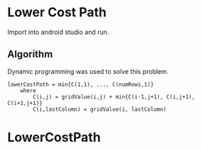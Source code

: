 Lower Cost Path
===================

Import into android studio and run.

Algorithm
---------

Dynamic programming was used to solve this problem.
~~~
lowerCostPath = min{C(1,1), ..., C(numRows,1)}
    where
        C(i,j) = gridValue(i,j) + min{C(i-1,j+1), C(i,j+1), C(i+1,j+1)}
        C(i,lastColumn) = gridValue(i, lastColumn)
~~~
# LowerCostPath
